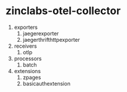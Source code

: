 # zinclabs-otel-collector

1. exporters
    1. jaegerexporter
    1. jaegerthrifthttpexporter
1. receivers
    1. otlp
1. processors
    1. batch
1. extensions
    1. zpages
    1. basicauthextension


